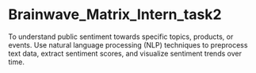 # Brainwave_Matrix_Intern_task2
To understand public sentiment towards specific topics, products, or events. Use natural language processing (NLP) techniques to preprocess text data, extract sentiment scores, and visualize sentiment trends over time.
